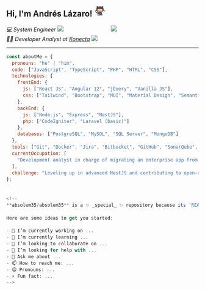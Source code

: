 <h2>Hi, I'm Andrés Lázaro! <img src="https://raw.githubusercontent.com/iCharlesZ/FigureBed/master/img/octocat.gif" width="30"></h2>

<img align="right" src="https://media.giphy.com/media/SWoSkN6DxTszqIKEqv/giphy.gif" width="230">

<p>
  <em>
    💻 System Engineer <img src="https://media.giphy.com/media/S5hSLqxRTZHCMRxVHW/giphy.gif" width="30"><br>
    👨‍💻 Developer Analyst at <a href="https://www.grupokonecta.com/co">Konecta</a> <img src="https://media.giphy.com/media/WUlplcMpOCEmTGBtBW/giphy.gif" width="30">
  </em>
</p>

---

```javascript
const aboutMe = {
  pronouns: "he" | "him",
  code: ["JavaScript", "TypeScript", "PHP", "HTML", "CSS"],
  technologies: {
    frontEnd: {
      js: ["React JS", "Angular 12", "jQuery", "Vanilla JS"],
      css: ["Tailwind", "Bootstrap", "MUI", "Material Design", "Semantic UI"]
    },
    backEnd: {
      js: ["Node.js", "Express", "NestJS"],
      php: ["CodeIgniter", "Laravel (basic)"]
    },
    databases: ["PostgreSQL", "MySQL", "SQL Server", "MongoDB"]
  },
  tools: ["Git", "Docker", "Jira", "Bitbucket", "GitHub", "SonarQube", "Prisma", "TypeORM"],
  currentOccupation: [
    "Development analyst in charge of migrating an enterprise app from Angular + CodeIgniter to React + NestJS (SOA & multitenant architecture)."
  ],
  challenge: "Leveling up in advanced NestJS and contributing to open-source projects using TypeScript."
};


<!--
**absolem35/absolem35** is a ✨ _special_ ✨ repository because its `README.md` (this file) appears on your GitHub profile.

Here are some ideas to get you started:

- 🔭 I’m currently working on ...
- 🌱 I’m currently learning ...
- 👯 I’m looking to collaborate on ...
- 🤔 I’m looking for help with ...
- 💬 Ask me about ...
- 📫 How to reach me: ...
- 😄 Pronouns: ...
- ⚡ Fun fact: ...
-->
